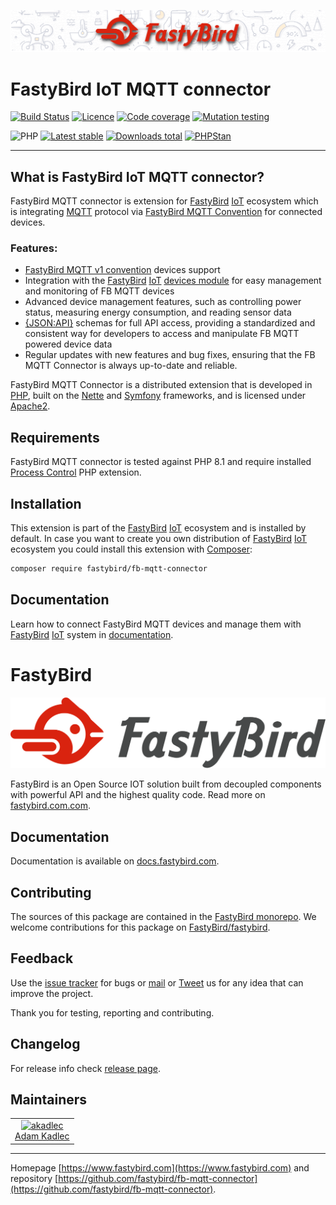 <p align="center">
	<img src="https://github.com/fastybird/.github/blob/main/assets/repo_title.png?raw=true" alt="FastyBird"/>
</p>

# FastyBird IoT MQTT connector

[![Build Status](https://img.shields.io/github/actions/workflow/status/FastyBird/fb-mqtt-connector/ci.yaml?style=flat-square)](https://github.com/FastyBird/fb-mqtt-connector/actions)
[![Licence](https://img.shields.io/github/license/FastyBird/fb-mqtt-connector?style=flat-square)](https://github.com/FastyBird/fb-mqtt-connector/blob/main/LICENSE.md)
[![Code coverage](https://img.shields.io/coverallsCoverage/github/FastyBird/fb-mqtt-connector?style=flat-square)](https://coveralls.io/r/FastyBird/fb-mqtt-connector)
[![Mutation testing](https://img.shields.io/endpoint?style=flat-square&url=https%3A%2F%2Fbadge-api.stryker-mutator.io%2Fgithub.com%2FFastyBird%2Ffb-mqtt-connector%2Fmain)](https://dashboard.stryker-mutator.io/reports/github.com/FastyBird/fb-mqtt-connector/main)

![PHP](https://badgen.net/packagist/php/FastyBird/fb-mqtt-connector?cache=300&style=flat-square)
[![Latest stable](https://badgen.net/packagist/v/FastyBird/fb-mqtt-connector/latest?cache=300&style=flat-square)](https://packagist.org/packages/FastyBird/fb-mqtt-connector)
[![Downloads total](https://badgen.net/packagist/dt/FastyBird/fb-mqtt-connector?cache=300&style=flat-square)](https://packagist.org/packages/FastyBird/fb-mqtt-connector)
[![PHPStan](https://img.shields.io/badge/PHPStan-enabled-brightgreen.svg?style=flat-square)](https://github.com/phpstan/phpstan)

***

## What is FastyBird IoT MQTT connector?

FastyBird MQTT connector is extension for [FastyBird](https://www.fastybird.com) [IoT](https://en.wikipedia.org/wiki/Internet_of_things) ecosystem
which is integrating [MQTT](https://mqtt.org) protocol
via [FastyBird MQTT Convention](https://github.com/FastyBird/mqtt-convention) for connected devices.

### Features:

- [FastyBird MQTT v1 convention](https://github.com/FastyBird/mqtt-convention) devices support
- Integration with the [FastyBird](https://www.fastybird.com) [IoT](https://en.wikipedia.org/wiki/Internet_of_things) [devices module](https://github.com/FastyBird/devices-module) for easy management and monitoring of FB MQTT devices
- Advanced device management features, such as controlling power status, measuring energy consumption, and reading sensor data
- [{JSON:API}](https://jsonapi.org/) schemas for full API access, providing a standardized and consistent way for developers to access and manipulate FB MQTT powered device data
- Regular updates with new features and bug fixes, ensuring that the FB MQTT Connector is always up-to-date and reliable.

FastyBird MQTT Connector is a distributed extension that is developed in [PHP](https://www.php.net), built on the [Nette](https://nette.org) and [Symfony](https://symfony.com) frameworks,
and is licensed under [Apache2](http://www.apache.org/licenses/LICENSE-2.0).

## Requirements

FastyBird MQTT connector is tested against PHP 8.1 and require installed [Process Control](https://www.php.net/manual/en/book.pcntl.php)
PHP extension.

## Installation

This extension is part of the [FastyBird](https://www.fastybird.com) [IoT](https://en.wikipedia.org/wiki/Internet_of_things) ecosystem and is installed by default.
In case you want to create you own distribution of [FastyBird](https://www.fastybird.com) [IoT](https://en.wikipedia.org/wiki/Internet_of_things) ecosystem you could install this extension with  [Composer](http://getcomposer.org/):

```sh
composer require fastybird/fb-mqtt-connector
```

## Documentation

Learn how to connect FastyBird MQTT devices and manage them with [FastyBird](https://www.fastybird.com) [IoT](https://en.wikipedia.org/wiki/Internet_of_things) system
in [documentation](https://github.com/FastyBird/fb-mqtt-connector/wiki).

# FastyBird

<p align="center">
	<img src="https://github.com/fastybird/.github/blob/main/assets/fastybird_row.svg?raw=true" alt="FastyBird"/>
</p>

FastyBird is an Open Source IOT solution built from decoupled components with powerful API and the highest quality code. Read more on [fastybird.com.com](https://www.fastybird.com).

## Documentation

Documentation is available on [docs.fastybird.com](https://docs.fastybird.com).

## Contributing

The sources of this package are contained in the [FastyBird monorepo](https://github.com/FastyBird/fastybird). We welcome contributions for this package on [FastyBird/fastybird](https://github.com/FastyBird/).

## Feedback

Use the [issue tracker](https://github.com/FastyBird/fastybird/issues) for bugs
or [mail](mailto:code@fastybird.com) or [Tweet](https://twitter.com/fastybird) us for any idea that can improve the
project.

Thank you for testing, reporting and contributing.

## Changelog

For release info check [release page](https://github.com/FastyBird/fastybird/releases).

## Maintainers

<table>
	<tbody>
		<tr>
			<td align="center">
				<a href="https://github.com/akadlec">
					<img alt="akadlec" width="80" height="80" src="https://avatars3.githubusercontent.com/u/1866672?s=460&amp;v=4" />
				</a>
				<br>
				<a href="https://github.com/akadlec">Adam Kadlec</a>
			</td>
		</tr>
	</tbody>
</table>

***
Homepage [https://www.fastybird.com](https://www.fastybird.com) and
repository [https://github.com/fastybird/fb-mqtt-connector](https://github.com/fastybird/fb-mqtt-connector).
